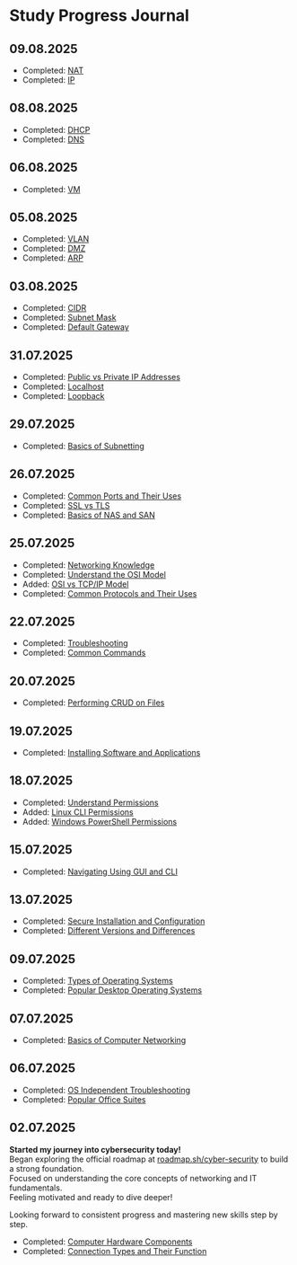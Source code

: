 # Study Progress Journal

## 09.08.2025
- Completed: [NAT](notes/Networking-Knowledge/Understand-the-Terminology/NAT.md)
- Completed: [IP](notes/Networking-Knowledge/Understand-the-Terminology/IP.md)

## 08.08.2025
- Completed: [DHCP](notes/Networking-Knowledge/Understand-the-Terminology/DHCP.md)
- Completed: [DNS](notes/Networking-Knowledge/Understand-the-Terminology/DNS.md)

## 06.08.2025
- Completed: [VM](notes/Networking-Knowledge/Understand-the-Terminology/VM.md)

## 05.08.2025
- Completed: [VLAN](notes/Networking-Knowledge/Understand-the-Terminology/VLAN.md)
- Completed: [DMZ](notes/Networking-Knowledge/Understand-the-Terminology/DMZ.md)
- Completed: [ARP](notes/Networking-Knowledge/Understand-the-Terminology/ARP.md)

## 03.08.2025
- Completed: [CIDR](notes/Networking-Knowledge/IP-terminology/CIDR.md)
- Completed: [Subnet Mask](notes/Networking-Knowledge/IP-terminology/Subnet-Mask.md)
- Completed: [Default Gateway](notes/Networking-Knowledge/IP-terminology/Default-Gateway.md)

## 31.07.2025
- Completed: [Public vs Private IP Addresses](notes/Networking-Knowledge/IP-terminology/Public-vs-Private-IP-Addresses.md)
- Completed: [Localhost](notes/Networking-Knowledge/IP-terminology/Localhost.md)
- Completed: [Loopback](notes/Networking-Knowledge/IP-terminology/Loopback.md)

## 29.07.2025
- Completed: [Basics of Subnetting](notes/Networking-Knowledge/IP-terminology/Basics-of-Subnetting.md)

## 26.07.2025
- Completed: [Common Ports and Their Uses](notes/Networking-Knowledge/Networking-Basics/Common-Ports-and-Their-Uses.md)
- Completed: [SSL vs TLS](notes/Networking-Knowledge/Networking-Basics/SSL-vs-TLS.md)
- Completed: [Basics of NAS and SAN](notes/Networking-Knowledge/Networking-Basics/Basics-of-NAS-and-SAN.md)

## 25.07.2025
- Completed: [Networking Knowledge](notes/Networking-Knowledge/Networking-Basics/Networking-Knowledge.md)
- Completed: [Understand the OSI Model](notes/Networking-Knowledge/Networking-Basics/Understand-the-OSI-Model.md)
- Added: [OSI vs TCP/IP Model](deep-dive/OSI-vs-TCP-IP-Model.md)
- Completed: [Common Protocols and Their Uses](notes/Networking-Knowledge/Networking-Basics/Common-Protocols-and-Their-Uses.md)

## 22.07.2025
- Completed: [Troubleshooting](notes/Operating-Systems/Troubleshooting.md)
- Completed: [Common Commands](notes/Operating-Systems/Common-Commands.md)

## 20.07.2025
- Completed: [Performing CRUD on Files](notes/Operating-Systems/Performing-CRUD-on-Files.md)

## 19.07.2025
- Completed: [Installing Software and Applications](notes/Operating-Systems/Installing-Software-and-Applications.md)

## 18.07.2025
- Completed: [Understand Permissions](notes/Operating-Systems/Understand-Permissions.md)
- Added: [Linux CLI Permissions](deep-dive/Linux-CLI-Permissions.md)
- Added: [Windows PowerShell Permissions](deep-dive/Windows-PowerShell-Permissions.md)

## 15.07.2025
- Completed: [Navigating Using GUI and CLI](notes/Operating-Systems/Navigating-Using-GUI-and-CLI.md)

## 13.07.2025
- Completed: [Secure Installation and Configuration](notes/Operating-Systems/Secure-Installation-and-Configuration.md)
- Completed: [Different Versions and Differences](notes/Operating-Systems/Different-Versions-and-Differences.md)

## 09.07.2025
- Completed: [Types of Operating Systems](notes/Operating-Systems/Types-of-Operating-Systems.md)
- Completed: [Popular Desktop Operating Systems](notes/Operating-Systems/Popular-Desktop-Operating-Systems.md)

## 07.07.2025
- Completed: [Basics of Computer Networking](notes/Fundamental-IT-Skills/Basics-of-Computer-Networking.md)

## 06.07.2025
- Completed: [OS Independent Troubleshooting](notes/Fundamental-IT-Skills/OS-Independent-Troubleshooting.md)
- Completed: [Popular Office Suites](notes/Fundamental-IT-Skills/Popular-Office-Suites.md)

## 02.07.2025

**Started my journey into cybersecurity today!**  
Began exploring the official roadmap at [roadmap.sh/cyber-security](https://roadmap.sh/cyber-security) to build a strong foundation.  
Focused on understanding the core concepts of networking and IT fundamentals.  
Feeling motivated and ready to dive deeper!

Looking forward to consistent progress and mastering new skills step by step.

- Completed: [Computer Hardware Components](notes/Fundamental-IT-Skills/Computer-Hardware-Components.md)
- Completed: [Connection Types and Their Function](notes/Fundamental-IT-Skills/Connection-Types-and-their-function.md)
